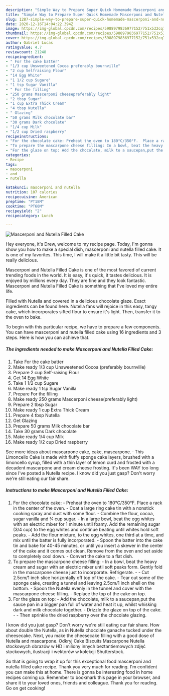 ```yaml
---
description: "Simple Way to Prepare Super Quick Homemade Mascerponi and Nutella Filled Cake"
title: "Simple Way to Prepare Super Quick Homemade Mascerponi and Nutella Filled Cake"
slug: 1287-simple-way-to-prepare-super-quick-homemade-mascerponi-and-nutella-filled-cake
date: 2020-12-16T14:04:22.394Z
image: https://img-global.cpcdn.com/recipes/5988979836977152/751x532cq70/mascerponi-and-nutella-filled-cake-recipe-main-photo.jpg
thumbnail: https://img-global.cpcdn.com/recipes/5988979836977152/751x532cq70/mascerponi-and-nutella-filled-cake-recipe-main-photo.jpg
cover: https://img-global.cpcdn.com/recipes/5988979836977152/751x532cq70/mascerponi-and-nutella-filled-cake-recipe-main-photo.jpg
author: Gabriel Lucas
ratingvalue: 4.7
reviewcount: 21248
recipeingredient:
- " For the cake batter"
- "1/3 cup Unsweetened Cocoa preferably bournville"
- "2 cup Selfraising Flour"
- "14 Egg White"
- "1 1/2 cup Sugare"
- "1 tsp Sugar Vanilla"
- " For the filling"
- "250 grams Mascerponi cheesepreferably light"
- "2 tbsp Sugar"
- "1 cup Extra Thick Cream"
- "4 tbsp Nutella"
- " Glazing"
- "50 grams Milk chocolate bar"
- "30 grams Dark chocolate"
- "1/4 cup Milk"
- "1/2 cup Dried raspberry"
recipeinstructions:
- "For the chocolate cake: Preheat the oven to 180°C/350°F.  Place a rack in the center of the oven. Coat a large ring cake tin with a nonstick cooking spray and dust with some flour. Combine the flour, cocoa, sugar vanilla and ¾ cup sugar. In a large bowl, beat the egg whites with an electric mixer for 1 minute until foamy.  Add the remaining sugar (3/4 cup) to the egg whites and continue beating until whites hold soft peaks. Add the flour mixture, to the egg whites, one third at a time, and mix until the batter is fully incorporated. Spoon the batter into the cake tin and bake for 40-45 minutes, or until you insert a skewer in the center of the cake and it comes out clean. Remove from the oven and set aside to completely cool down. Convert the cake to a flat dish."
- "To prepare the mascarpone cheese filling: In a bowl, beat the heavy cream and sugar with an electric mixer until soft peaks form.  Gently fold in the mascarpone cheese just to incorporate. Refrigerate.   Cut 2.5cm/1 inch slice horizontally off top of the cake. Tear out some of the sponge cake, creating a tunnel and leaving 2.5cm/1 inch shell on the bottom. Spoon the Nutella evenly in the tunnel and cover with the mascarpone cheese filling. Replace the top of the cake on top."
- "For the glaze on top: Add the chocolate, milk to a saucepan,put the sauce pan in a bigger pan full of water and heat it up, whilst whisking dark and milk chocolate together. Drizzle the glaze on top of the cake.  Then sprinkle the dried raspberry over the chocolate glazing."
categories:
- Recipe
tags:
- mascerponi
- and
- nutella

katakunci: mascerponi and nutella 
nutrition: 107 calories
recipecuisine: American
preptime: "PT18M"
cooktime: "PT60M"
recipeyield: "2"
recipecategory: Lunch

---
```



![Mascerponi and Nutella Filled Cake](https://img-global.cpcdn.com/recipes/5988979836977152/751x532cq70/mascerponi-and-nutella-filled-cake-recipe-main-photo.jpg)

Hey everyone, it's Drew, welcome to my recipe page. Today, I'm gonna show you how to make a special dish, mascerponi and nutella filled cake. It is one of my favorites. This time, I will make it a little bit tasty. This will be really delicious.

Mascerponi and Nutella Filled Cake is one of the most favored of current trending foods in the world. It is easy, it's quick, it tastes delicious. It is enjoyed by millions every day. They are fine and they look fantastic. Mascerponi and Nutella Filled Cake is something that I've loved my entire life.

Filled with Nutella and covered in a delicious chocolate glaze. Exact ingredients can be found here. Nutella fans will rejoice in this easy, tangy cake, which incorporates sifted flour to ensure it&#39;s light. Then, transfer it to the oven to bake.


To begin with this particular recipe, we have to prepare a few components. You can have mascerponi and nutella filled cake using 16 ingredients and 3 steps. Here is how you can achieve that.

<!--inarticleads1-->

##### The ingredients needed to make Mascerponi and Nutella Filled Cake:

1. Take  For the cake batter
1. Make ready 1/3 cup Unsweetened Cocoa (preferably bournville)
1. Prepare 2 cup Self-raising Flour
1. Get 14 Egg White
1. Take 1 1/2 cup Sugare
1. Make ready 1 tsp Sugar Vanilla
1. Prepare  For the filling
1. Make ready 250 grams Mascerponi cheese(preferably light)
1. Prepare 2 tbsp Sugar
1. Make ready 1 cup Extra Thick Cream
1. Prepare 4 tbsp Nutella
1. Get  Glazing
1. Prepare 50 grams Milk chocolate bar
1. Take 30 grams Dark chocolate
1. Make ready 1/4 cup Milk
1. Make ready 1/2 cup Dried raspberry


See more ideas about mascarpone cake, cake, mascarpone. · This Limoncello Cake is made with fluffy sponge cake layers, brushed with a limoncello syrup, filled with a thin layer of lemon curd and frosted with a decadent mascarpone and cream cheese frosting. It&#39;s been WAY too long since I&#39;ve posted a Nutella recipe. I know did you just gasp? Don&#39;t worry we&#39;re still eating our fair share. 

<!--inarticleads2-->

##### Instructions to make Mascerponi and Nutella Filled Cake:

1. For the chocolate cake: - Preheat the oven to 180°C/350°F.  Place a rack in the center of the oven. - Coat a large ring cake tin with a nonstick cooking spray and dust with some flour. - Combine the flour, cocoa, sugar vanilla and ¾ cup sugar. - In a large bowl, beat the egg whites with an electric mixer for 1 minute until foamy.  Add the remaining sugar (3/4 cup) to the egg whites and continue beating until whites hold soft peaks. - Add the flour mixture, to the egg whites, one third at a time, and mix until the batter is fully incorporated. - Spoon the batter into the cake tin and bake for 40-45 minutes, or until you insert a skewer in the center of the cake and it comes out clean. Remove from the oven and set aside to completely cool down. - Convert the cake to a flat dish.
1. To prepare the mascarpone cheese filling: - In a bowl, beat the heavy cream and sugar with an electric mixer until soft peaks form.  Gently fold in the mascarpone cheese just to incorporate. Refrigerate. -   - Cut 2.5cm/1 inch slice horizontally off top of the cake. - Tear out some of the sponge cake, creating a tunnel and leaving 2.5cm/1 inch shell on the bottom. - Spoon the Nutella evenly in the tunnel and cover with the mascarpone cheese filling. - Replace the top of the cake on top.
1. For the glaze on top: - Add the chocolate, milk to a saucepan,put the sauce pan in a bigger pan full of water and heat it up, whilst whisking dark and milk chocolate together. - Drizzle the glaze on top of the cake. -  - Then sprinkle the dried raspberry over the chocolate glazing.


I know did you just gasp? Don&#39;t worry we&#39;re still eating our fair share. How about double the Nutella, as in Nutella chocolate ganache tucked under the cheesecake. Next, you make the cheesecake filling with a good dose of Nutella and mascarpone. Odkryj Cake Biscuits Mascarpone Nutella stockowych obrazów w HD i miliony innych beztantiemowych zdjęć stockowych, ilustracji i wektorów w kolekcji Shutterstock. 

So that is going to wrap it up for this exceptional food mascerponi and nutella filled cake recipe. Thank you very much for reading. I'm confident you can make this at home. There is gonna be interesting food in home recipes coming up. Remember to bookmark this page in your browser, and share it to your loved ones, friends and colleague. Thank you for reading. Go on get cooking!
